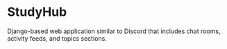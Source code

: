 # StudyHub
Django-based web application similar to Discord that includes chat rooms, activity feeds, and topics sections.

